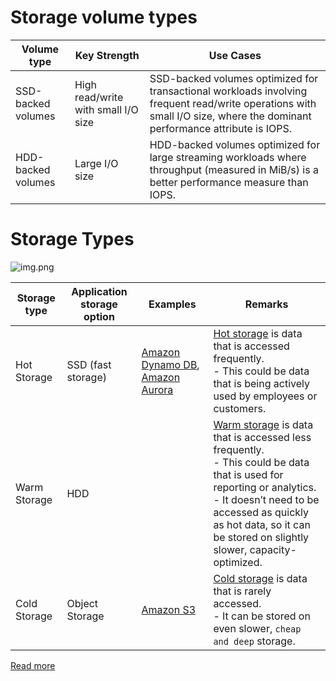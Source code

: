 # Storage volume types

| Volume type        | Key Strength                        | Use Cases                                                                                                                                                                |
|--------------------|-------------------------------------|--------------------------------------------------------------------------------------------------------------------------------------------------------------------------|
| SSD-backed volumes | High read/write with small I/O size | SSD-backed volumes optimized for transactional workloads involving frequent read/write operations with small I/O size, where the dominant performance attribute is IOPS. |
| HDD-backed volumes | Large I/O size                      | HDD-backed volumes optimized for large streaming workloads where throughput (measured in MiB/s) is a better performance measure than IOPS.                               |

# Storage Types

![img.png](https://www.ctera.com/wp-content/uploads/2019/02/Ctera-Cool-Medium-Hot-Graphic-051122.jpg)

| Storage type | Application storage option | Examples                                                                                                                                                         | Remarks                                                                                                                                                                                                                                               |
|--------------|----------------------------|------------------------------------------------------------------------------------------------------------------------------------------------------------------|-------------------------------------------------------------------------------------------------------------------------------------------------------------------------------------------------------------------------------------------------------|
| Hot Storage  | SSD (fast storage)         | [Amazon Dynamo DB](../../2_AWSServices/6_DatabaseServices/AmazonDynamoDB/Readme.md), [Amazon Aurora](../../2_AWSServices/6_DatabaseServices/AmazonRDS) | [Hot storage]() is data that is accessed frequently.<br/>- This could be data that is being actively used by employees or customers.                                                                                                                  |
| Warm Storage | HDD                        |                                                                                                                                                                  | [Warm storage]() is data that is accessed less frequently.<br/>- This could be data that is used for reporting or analytics.<br/>- It doesn’t need to be accessed as quickly as hot data, so it can be stored on slightly slower, capacity-optimized. |
| Cold Storage | Object Storage             | [Amazon S3](../../2_AWSServices/7_StorageServices/3_ObjectStorageS3/Readme.md)                                                                              | [Cold storage]() is data that is rarely accessed.<br/>- It can be stored on even slower, `cheap and deep` storage.                                                                                                                                    |

[Read more](https://www.ctera.com/company/blog/differences-hot-warm-cold-file-storage/)